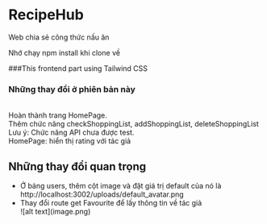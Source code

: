 
# RecipeHub
Web chia sẻ công thức nấu ăn

Nhớ chạy npm install khi clone về

###This frontend part using Tailwind CSS

<h3>Những thay đổi ở phiên bản này</h3>
<br> Hoàn thành trang HomePage.
<br> Thêm chức năng checkShoppingList, addShoppingList, deleteShoppingList
<br>Lưu ý: Chức năng API chưa được test.
<br>HomePage: hiển thị rating với tác giả</br>


<h2>Những thay đổi quan trọng</h2>
<ul>
<li>Ở bảng users, thêm cột image và đặt giá trị default của nó là http://localhost:3002/uploads/default_avatar.png</li>
<li>Thay đổi route get Favourite để lấy thông tin về tác giả</li>
![alt text](image.png)

</ul>